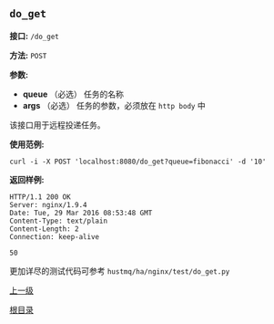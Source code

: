 `do_get`
----------

**接口:** `/do_get`

**方法:** `POST`

**参数:** 

*  **queue** （必选）  任务的名称
*  **args** （必选） 任务的参数，必须放在 `http body` 中
  
该接口用于远程投递任务。

**使用范例:**

    curl -i -X POST 'localhost:8080/do_get?queue=fibonacci' -d '10'

**返回样例:**

    HTTP/1.1 200 OK
    Server: nginx/1.9.4
    Date: Tue, 29 Mar 2016 08:53:48 GMT
    Content-Type: text/plain
    Content-Length: 2
    Connection: keep-alive
    
    50

更加详尽的测试代码可参考 `hustmq/ha/nginx/test/do_get.py`

[上一级](../ha.md)

[根目录](../../index.md)